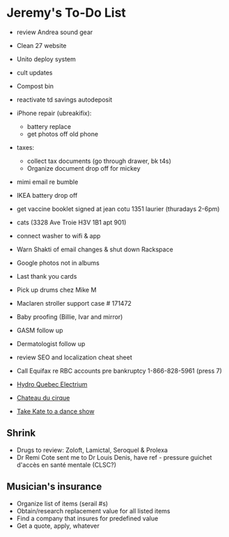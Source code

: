 # Jeremy's To-Do List

- review Andrea sound gear
- Clean 27 website
- Unito deploy system
- cult updates

- Compost bin
- reactivate td savings autodeposit
- iPhone repair (ubreakifix):
  - battery replace
  - get photos off old phone

- taxes:
  - collect tax documents (go through drawer, bk t4s)
  - Organize document drop off for mickey
- mimi email re bumble
- IKEA battery drop off
- get vaccine booklet signed at jean cotu 1351 laurier (thuradays 2-6pm)
- cats (3328 Ave Troie H3V 1B1 apt 901)
- connect washer to wifi & app
- Warn Shakti of email changes & shut down Rackspace
- Google photos not in albums
- Last thank you cards
- Pick up drums chez Mike M
- Maclaren stroller support case # 171472
- Baby proofing (Billie, Ivar and mirror)
- GASM follow up
- Dermatologist follow up
- review SEO and localization cheat sheet
- Call Equifax re RBC accounts pre bankruptcy 1-866-828-5961 (press 7)
- [Hydro Quebec Electrium](http://www.hydroquebec.com/visit/monteregie/electrium.html)
- [Chateau du cirque](https://www.chateau-cirque.com/)
- [Take Kate to a dance show](https://www.quebecdanse.org/)

## Shrink

- Drugs to review: Zoloft, Lamictal, Seroquel & Prolexa
- Dr Remi Cote sent me to Dr Louis Denis, have ref - pressure guichet d'accès en santé mentale (CLSC?)

## Musician's insurance

- Organize list of items (serail #s)
- Obtain/research replacement value for all listed items
- Find a company that insures for predefined value
- Get a quote, apply, whatever
